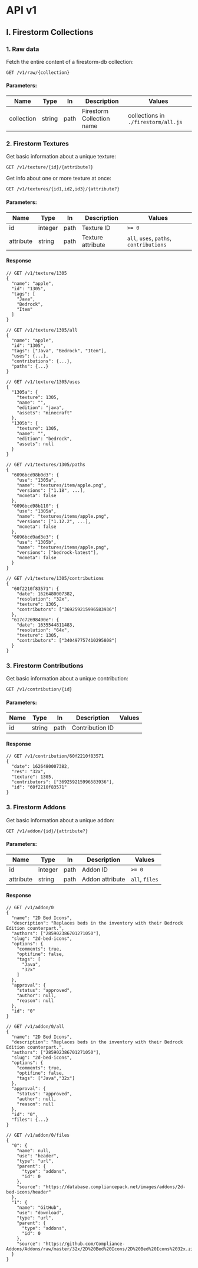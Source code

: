 # API v1

## I. Firestorm Collections  

### 1. Raw data  

Fetch the entire content of a firestorm-db collection:

```get
GET /v1/raw/{collection}
```

#### Parameters:
| Name       | Type   | In   | Description               | Values                              |
|------------|--------|------|---------------------------|-------------------------------------|
| collection | string | path | Firestorm Collection name | collections in `./firestorm/all.js` |

### 2. Firestorm Textures

Get basic information about a unique texture:

```get
GET /v1/texture/{id}/{attribute?}
```

Get info about one or more texture at once:

```get
GET /v1/textures/{id1,id2,id3}/{attribute?}
```

#### Parameters:
| Name      | Type    | In   | Description       | Values                                  |
|-----------|---------|------|-------------------|-----------------------------------------|
| id        | integer | path | Texture ID        | `>= 0`                                  |
| attribute | string  | path | Texture attribute | `all`, `uses`, `paths`, `contributions` |

#### Response
```jsonc
// GET /v1/texture/1305
{
  "name": "apple",
  "id": "1305",
  "tags": [
    "Java",
    "Bedrock",
    "Item"
  ]
}
```
```jsonc
// GET /v1/texture/1305/all
{
  "name": "apple",
  "id": "1305",
  "tags": ["Java", "Bedrock", "Item"],
  "uses": {...},
  "contributions": {...},
  "paths": {...}
}
```
```jsonc
// GET /v1/texture/1305/uses
{
  "1305a": {
    "texture": 1305,
    "name": "",
    "edition": "java",
    "assets": "minecraft"
  },
  "1305b": {
    "texture": 1305,
    "name": "",
    "edition": "bedrock",
    "assets": null
  }
}
```
```jsonc
// GET /v1/textures/1305/paths
{
  "6096bcd98b0d3": {
    "use": "1305a",
    "name": "textures/item/apple.png",
    "versions": ["1.18", ...],
    "mcmeta": false
  },
  "6096bcd98b110": {
    "use": "1305a",
    "name": "textures/items/apple.png",
    "versions": ["1.12.2", ...],
    "mcmeta": false
  },
  "6096bcd9ad3e3": {
    "use": "1305b",
    "name": "textures/items/apple.png",
    "versions": ["bedrock-latest"],
    "mcmeta": false
  }
}
```
```jsonc
// GET /v1/texture/1305/contributions
{
  "60f2210f83571": {
    "date": 1626480007382,
    "resolution": "32x",
    "texture": 1305,
    "contributors": ["369259215996583936"]
  },
  "617c72698490e": {
    "date": 1635544811483,
    "resolution": "64x",
    "texture": 1305,
    "contributors": ["340497757410295808"]
  }
}
```

### 3. Firestorm Contributions

Get basic information about a unique contribution:

```get
GET /v1/contribution/{id}
```

#### Parameters:

| Name | Type   | In   | Description     | Values |
|------|--------|------|-----------------|--------|
| id   | string | path | Contribution ID |        |

#### Response
```jsonc
// GET /v1/contribution/60f2210f83571
{
  "date": 1626480007382,
  "res": "32x",
  "texture": 1305,
  "contributors": ["369259215996583936"],
  "id": "60f2210f83571"
}
```

### 3. Firestorm Addons

Get basic information about a unique addon:

```get
GET /v1/addon/{id}/{attribute?}
```

#### Parameters:

| Name      | Type    | In   | Description     | Values         |
|-----------|---------|------|-----------------|----------------|
| id        | integer | path | Addon ID        | `>= 0`         |
| attribute | string  | path | Addon attribute | `all`, `files` |

#### Response
```jsonc
// GET /v1/addon/0
{
  "name": "2D Bed Icons",
  "description": "Replaces beds in the inventory with their Bedrock Edition counterpart.",
  "authors": ["285902386701271050"],
  "slug": "2d-bed-icons",
  "options": {
    "comments": true,
    "optifine": false,
    "tags": [
      "Java",
      "32x"
    ]
  },
  "approval": {
    "status": "approved",
    "author": null,
    "reason": null
  },
  "id": "0"
}
```
```jsonc
// GET /v1/addon/0/all
{
  "name": "2D Bed Icons",
  "description": "Replaces beds in the inventory with their Bedrock Edition counterpart.",
  "authors": ["285902386701271050"],
  "slug": "2d-bed-icons",
  "options": {
    "comments": true,
    "optifine": false,
    "tags": ["Java","32x"]
  },
  "approval": {
    "status": "approved",
    "author": null,
    "reason": null
  },
  "id": "0",
  "files": {...}
}
```
```jsonc
// GET /v1/addon/0/files
{
  "0": {
    "name": null,
    "use": "header",
    "type": "url",
    "parent": {
      "type": "addons",
      "id": 0
    },
    "source": "https://database.compliancepack.net/images/addons/2d-bed-icons/header"
  },
  "1": {
    "name": "GitHub",
    "use": "download",
    "type": "url",
    "parent": {
      "type": "addons",
      "id": 0
    },
    "source": "https://github.com/Compliance-Addons/Addons/raw/master/32x/2D%20Bed%20Icons/2D%20Bed%20Icons%2032x.zip"
  }
}
```